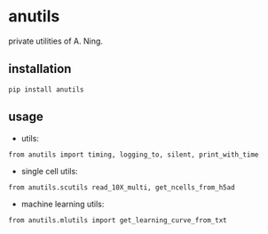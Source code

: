 # anutils
private utilities of A. Ning.  
## installation
```
pip install anutils
```
## usage
* utils:
```
from anutils import timing, logging_to, silent, print_with_time
```
* single cell utils:
```
from anutils.scutils read_10X_multi, get_ncells_from_h5ad
```
* machine learning utils:
```
from anutils.mlutils import get_learning_curve_from_txt
```
